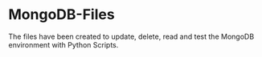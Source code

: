 # MongoDB-Files
The files have been created to update, delete, read and test the MongoDB environment with Python Scripts.
